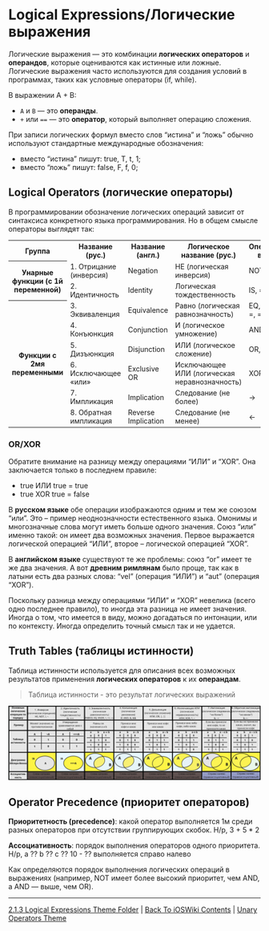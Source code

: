 # Logical Expressions/Логические выражения

Логические выражения — это комбинации **логических операторов** и **операндов**, которые оцениваются как истинные или ложные. 
Логические выражения часто используются для создания условий в программах, таких как условные операторы (if, while).

В выражении A + B:

* `A` и `B`     — это **операнды**.
* `+` или `==`  — это **оператор**, который выполняет операцию сложения.

При записи логических формул вместо слов “истина” и “ложь” обычно используют стандартные международные обозначения:
* вместо “истина” пишут: true, T, t, 1;
* вместо “ложь” пишут: false, F, f, 0;

## Logical Operators (логические операторы)

В программировании обозначение логических операций зависит от синтаксиса конкретного языка программирования. Но в общем смысле операторы выглядят так:

<table>
  <tr>
    <th>Группа</th>
    <th>Название (рус.)</th>
    <th>Название (англ.)</th>
    <th>Логическое название (рус.)</th>
    <th>Операторы в коде</th>
    <th>Математический символ</th>
    <th>Ассоциативность</th>
  </tr>
  <tr>
    <th rowspan="2">Унарные функции (с 1й переменной)</th>
    <td>1. Отрицание (инверсия)</td>
    <td>Negation</td>
    <td>НЕ (логическая инверсия)</td>
    <td>NOT, !</td>
    <td>¬a</td>
    <td>Справа налево (правоассоциативный)</td>
  </tr>
  <tr>
    <td>2. Идентичность</td>
    <td>Identity</td>
    <td>Логическая тождественность</td>
    <td>IS, ===</td>
    <td>a ≡ b</td>
    <td>Слева направо (левоассоциативный)</td>
  </tr>
  <tr>
    <th rowspan="6">Функции с 2мя переменными</th>
    <td>3. Эквиваленция</td>
    <td>Equivalence</td>
    <td>Равно (логическая равнозначность)</td>
    <td>EQ, XNOR, =, ==</td>
    <td>a ⇔ b</td>
    <td>Слева направо (левоассоциативный)</td>
  </tr>
  <tr>
    <td>4. Конъюнкция</td>
    <td>Conjunction</td>
    <td>И (логическое умножение)</td>
    <td>AND, &, &&</td>
    <td>a ∧ b</td>
    <td>Слева направо (левоассоциативный)</td>
  </tr>
  <tr>
    <td>5. Дизъюнкция</td>
    <td>Disjunction</td>
    <td>ИЛИ (логическое сложение)</td>
    <td>OR, |, ||</td>
    <td>a ∨ b</td>
    <td>Слева направо (левоассоциативный)</td>
  </tr>
  <tr>
    <td>6. Исключающее «или»</td>
    <td>Exclusive OR</td>
    <td>Исключающее ИЛИ (логическая неравнозначность)</td>
    <td>XOR, ^, ~</td>
    <td>a ⊕ b</td>
    <td>Слева направо (левоассоциативный)</td>
  </tr>
  <tr>
    <td>7. Импликация</td>
    <td>Implication</td>
    <td>Следование (не более)</td>
    <td>-></td>
    <td>a → b</td>
    <td>Справа налево (правоассоциативный)</td>
  </tr>
  <tr>
    <td>8. Обратная импликация</td>
    <td>Reverse Implication</td>
    <td>Следование (не менее)</td>
    <td><-</td>
    <td>b ← a</td>
    <td>Справа налево (правоассоциативный)</td>
  </tr>
</table>

### OR/XOR

Обратите внимание на разницу между операциями “ИЛИ” и “XOR”. Она заключается только в последнем правиле:

* true ИЛИ true = true
* true XOR true = false

В **русском языке** обе операции изображаются одним и тем же союзом “или”. Это – пример неоднозначности естественного языка. Омонимы и многозначные слова могут иметь больше одного значения. Союз “или” именно такой: он имеет два возможных значения. Первое выражается логической операцией “ИЛИ”, второе – логической операцией “XOR”.

В **английском языке** существуют те же проблемы: союз “or” имеет те же два значения. А вот **древним римлянам** было проще, так как в латыни есть два разных слова: “vel” (операция “ИЛИ”) и “aut” (операция “XOR”).

Поскольку разница между операциями “ИЛИ” и “XOR” невелика (всего одно последнее правило), то иногда эта разница не имеет значения. Иногда о том, что имеется в виду, можно догадаться по интонации, или по контексту. Иногда определить точный смысл так и не удается.

## Truth Tables (таблицы истинности)

Таблица истинности используется для описания всех возможных результатов применения **логических операторов** к их **операндам**.

> Таблица истинности - это результат логических выражений

![](https://github.com/eldaroid/pictures/blob/master/iOSWiki/ComputerScience/LogicalExpressionsWithAssociative.jpg?raw=true)


## Operator Precedence (приоритет операторов)

**Приоритетность (precedence)**: какой оператор выполняется 1м среди разных операторов при отсутствии группирующих скобок. Н/р, 3 + 5 * 2

**Ассоциативность**: порядок выполнения операторов одного приоритета.
Н/р, a ?? b ?? c ?? 10 - ?? выполняется справо налево

Как определяются порядок выполнения логических операций в выражениях (например, NOT имеет более высокий приоритет, чем AND, а AND — выше, чем OR).

---

[2.1.3 Logical Expressions Theme Folder](./2.1.3%20Operators/) | [Back To iOSWiki Contents](https://github.com/eldaroid/iOSWiki) | [Unary Operators Theme](./2.1.3.2%20Unary.md)